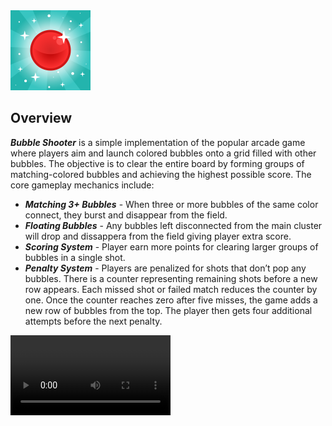 <!--![Social Preview](https://github.com/SplineFox/Game-BugArena/blob/master/ReadmeMedia/Bug%20Arena%20-%20Social%20Preview.png)-->
<img src="https://github.com/SplineFox/Game-BubbleShooter/blob/master/ReadmeMedia/BubbleShooter%20-%20App%20Icon.png" width="128">

## Overview
***Bubble Shooter*** is a simple implementation of the popular arcade game where players aim and launch colored bubbles onto a grid filled with other bubbles. The objective is to clear the entire board by forming groups of matching-colored bubbles and achieving the highest possible score. The core gameplay mechanics include:

+ ***Matching 3+ Bubbles*** - When three or more bubbles of the same color connect, they burst and disappear from the field.
+ ***Floating Bubbles*** - Any bubbles left disconnected from the main cluster will drop and dissappera from the field giving player extra score.
+ ***Scoring System*** - Player earn more points for clearing larger groups of bubbles in a single shot.
+ ***Penalty System*** - Players are penalized for shots that don’t pop any bubbles. There is a counter representing remaining shots before a new row appears. Each missed shot or failed match reduces the counter by one. Once the counter reaches zero after five misses, the game adds a new row of bubbles from the top. The player then gets four additional attempts before the next penalty.

<video src='https://github.com/SplineFox/Game-BubbleShooter/blob/master/ReadmeMedia/BubbleShooter%20-%20Gameplay.mp4' width=256/>
